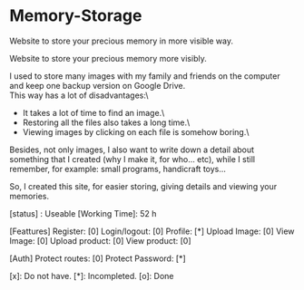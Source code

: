 # Memory-Storage
Website to store your precious memory in more visible way.

Website to store your precious memory more visibly.

I used to store many images with my family and friends on the computer and keep one backup version on Google Drive.\
This way has a lot of disadvantages:\
+ It takes a lot of time to find an image.\
+ Restoring all the files also takes a long time.\
+ Viewing images by clicking on each file is somehow boring.\

Besides, not only images, I also want to write down a detail about something that I created (why I make it, for who... etc), while I still remember, for example: small programs, handicraft toys...

So, I created this site, for easier storing, giving details and viewing your memories.

[status] : Useable
[Working Time]: 52 h

[Feattures]
    Register: [0]
    Login/logout: [0]
    Profile: [*]
    Upload Image: [0]
    View Image: [0]
    Upload product: [0]
    View product: [0]

[Auth]
    Protect routes: [0]
    Protect Password: [*]

[x]: Do not have.
[*]: Incompleted.
[o]: Done